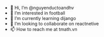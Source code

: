 - 👋 Hi, I’m @nguyenductoandhv
- 👀 I’m interested in football
- 🌱 I’m currently learning dijango
- 💞️ I’m looking to collaborate on reactnetive
- 📫 How to reach me at tmath.vn

<!---
nguyenductoandhv/nguyenductoandhv is a ✨ special ✨ repository because its `README.md` (this file) appears on your GitHub profile.
You can click the Preview link to take a look at your changes.
--->
